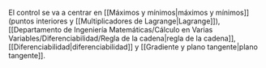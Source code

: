 
El control se va a centrar en [[Máximos y mínimos|máximos y mínimos]] (puntos interiores y [[Multiplicadores de Lagrange|Lagrange]]), [[Departamento de Ingeniería Matemáticas/Cálculo en Varias Variables/Diferenciabilidad/Regla de la cadena|regla de la cadena]], [[Diferenciabilidad|diferenciabilidad]] y [[Gradiente y plano tangente|plano tangente]]. 